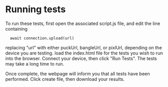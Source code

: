 # Running tests
To run these tests, first open the associated script.js file, and edit the line containing
```
  await connection.upload(url)
```
replacing "url" with either puckUrl, bangleUrl, or pixlUrl, depending on the device you are testing.
load the index.html file for the tests you wish to run into the browser. Connect your device, then click "Run Tests". 
The tests may take a long time to run.

Once complete, the webpage will inform you that all tests have been performed. Click create file, then download your results.